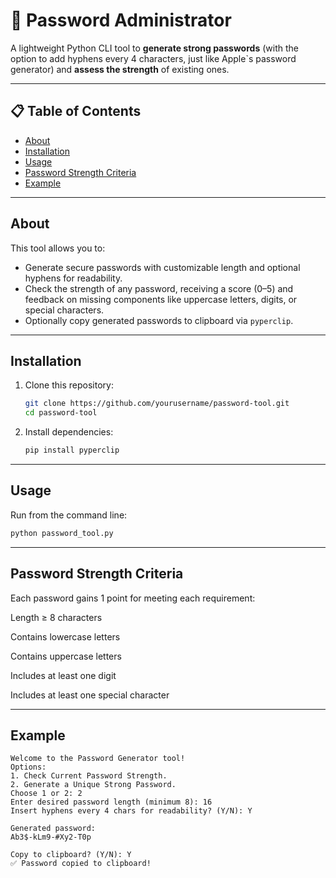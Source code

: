 # 🔐 Password Administrator

A lightweight Python CLI tool to **generate strong passwords** (with the option to add hyphens every 4 characters, just like Apple`s password generator) and **assess the strength** of existing ones.

---

## 📋 Table of Contents

- [About](#about)  
- [Installation](#installation)  
- [Usage](#usage)  
- [Password Strength Criteria](#password-strength-criteria)  
- [Example](#example)  

---

## About

This tool allows you to:
- Generate secure passwords with customizable length and optional hyphens for readability.
- Check the strength of any password, receiving a score (0–5) and feedback on missing components like uppercase letters, digits, or special characters.
- Optionally copy generated passwords to clipboard via `pyperclip`.

---

## Installation

1. Clone this repository:
    ```bash
    git clone https://github.com/yourusername/password-tool.git
    cd password-tool
    ```
2. Install dependencies:
    ```bash
    pip install pyperclip
    ```

---

## Usage

Run from the command line:

```bash
python password_tool.py
```

---

## Password Strength Criteria
  Each password gains 1 point for meeting each requirement:
  
  Length ≥ 8 characters
  
  Contains lowercase letters
  
  Contains uppercase letters
  
  Includes at least one digit
  
  Includes at least one special character

---

  ## Example 
    Welcome to the Password Generator tool!
    Options:
    1. Check Current Password Strength.
    2. Generate a Unique Strong Password.
    Choose 1 or 2: 2
    Enter desired password length (minimum 8): 16
    Insert hyphens every 4 chars for readability? (Y/N): Y
  
    Generated password:
    Ab3$-kLm9-#Xy2-T0p
    
    Copy to clipboard? (Y/N): Y
    ✅ Password copied to clipboard!
  


